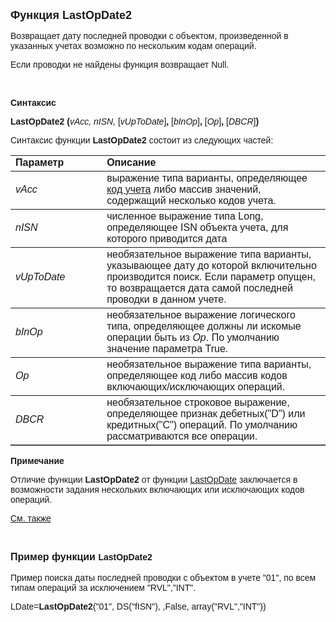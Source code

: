 ﻿<html>
<head>
<title>LastOpDate2</title>
</head>

<body>

<p><font size="4" face="Arial"><strong>Функция LastOpDate2</strong></font></p>

<p><font face="Arial">Возвращает дату последней проводки c объектом, 
произведенной в указанных учетах возможно по нескольким кодам операций.</font></p>

<p class="label"><font face="Arial">Если проводки не найдены функция 
возвращает Null.</font></p>

<p class="label">&nbsp;</p>

<p class="label"><font face="Arial"><b>Синтаксис</b></font></p>

<p><font face="Arial"><strong>LastOpDate2 (</strong><em>vAcc, nISN, </em>
[<em>vUpToDate</em>]<strong>,
</strong>[<em>bInOp</em>]<strong>, </strong>[<em>Op</em>]<strong>, </strong>[<em>DBCR</em>]<strong>)</strong></font></p>

<p><font face="Arial">Синтаксис функции <strong>LastOpDate2</strong>
состоит из следующих частей:</font></p>

<table border="1" cellPadding="5" cols="2" frame="below" rules="rows">
<TBODY>
  <tr vAlign="top">
    <td class="label" width="29%"><font face="Arial"><b>Параметр</b></font></td>
    <td class="label" width="71%"><font face="Arial"><strong>Описание</strong></font></td>
  </tr>
</TBODY>
  <tr>
    <td width="29%"><font face="Arial"><em>vAcc</em></font></td>
    <td width="71%"><font face="Arial">выражение типа варианты, 
	определяющее <a href="../../../Defs/Accounting.html">код учета</a>
    либо массив значений, содержащий несколько кодов учета.</font></td>
  </tr>
  <tr>
    <td width="29%"><font face="Arial"><em>nISN</em></font></td>
    <td width="71%"><font face="Arial">численное выражение типа Long, 
	определяющее ISN объекта учета, для которого приводится дата</font></td>
  </tr>
  <tr>
    <td width="29%"><font face="Arial"><em>vUpToDate</em></font></td>
    <td width="71%"><font face="Arial">необязательное выражение типа 
	варианты, указывающее дату до которой включительно производится поиск. Если 
	параметр опущен, то возвращается дата самой последней проводки в данном 
	учете.</font></td>
  </tr>
  <tr>
    <td width="29%"><em><font face="Arial">bInOp</font></em></td>
    <td width="71%"><font face="Arial">необязательное выражение 
	логического типа, определяющее должны ли искомые операции быть из <em>Op</em>. 
	По умолчанию значение параметра True.</font></td>
  </tr>
  <tr>
    <td width="29%"><font face="Arial"><em>Op</em></font></td>
    <td width="71%"><font face="Arial">необязательное выражение типа 
	варианты, определяющее код либо массив кодов включающих/исключающих 
	операций.</font></td>
  </tr>
  <tr>
    <td width="29%"><font face="Arial"><em>DBCR</em></font></td>
    <td width="71%"><font face="Arial">необязательное строковое 
	выражение, определяющее признак дебетных(&quot;D&quot;) или кредитных(&quot;C&quot;) операций. 
	По умолчанию рассматриваются все операции.</font></td>
  </tr>
</table>

<p class="label"><font face="Arial"><b>Примечание</b></font></p>

<p class="label"><font face="Arial">Отличие функции <strong>
LastOpDate2</strong>
от функции <a href="LastOpDate.html">LastOpDate</a> заключается в возможности 
задания нескольких включающих или исключающих кодов операций.</font></p>

<p class="label"><font face="Arial"><a href="LastOpDate.html">См. также</a></font></p>

<p class="label">&nbsp;</p>

<p><font face="Arial"><strong><font size="3">Пример функции </font>
LastOpDate2<br>
<br>
</strong>Пример поиска даты последней проводки с объектом в учете &quot;01&quot;, по всем 
типам операций за исключением &quot;RVL&quot;,&quot;INT&quot;.</font></p>

<p><font face="Arial">LDate=<strong>LastOpDate2</strong>(&quot;01&quot;, 
DS(&quot;fISN&quot;), ,False, array(&quot;RVL&quot;,&quot;INT&quot;))</font></p>
</body>
</html>
